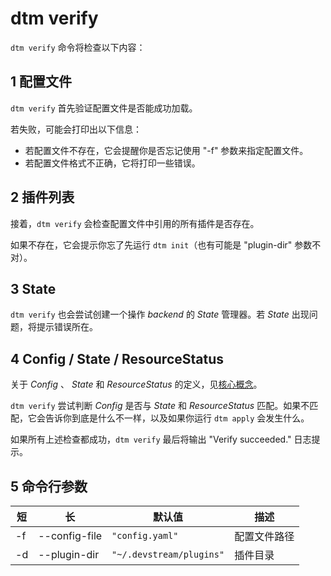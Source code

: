 # dtm verify

`dtm verify` 命令将检查以下内容：

## 1 配置文件

`dtm verify` 首先验证配置文件是否能成功加载。

若失败，可能会打印出以下信息：

- 若配置文件不存在，它会提醒你是否忘记使用 "-f" 参数来指定配置文件。
- 若配置文件格式不正确，它将打印一些错误。

## 2 插件列表

接着，`dtm verify` 会检查配置文件中引用的所有插件是否存在。

如果不存在，它会提示你忘了先运行 `dtm init`（也有可能是 "plugin-dir" 参数不对）。

## 3 State

`dtm verify` 也会尝试创建一个操作 _backend_ 的 _State_ 管理器。若 _State_ 出现问题，将提示错误所在。

## 4 Config / State / ResourceStatus

关于 _Config_ 、 _State_ 和 _ResourceStatus_ 的定义，见[核心概念](../core-concepts/core-concepts.zh.md)。

`dtm verify` 尝试判断 _Config_ 是否与 _State_ 和 _ResourceStatus_ 匹配。如果不匹配，它会告诉你到底是什么不一样，以及如果你运行 `dtm apply` 会发生什么。

如果所有上述检查都成功，`dtm verify` 最后将输出 "Verify succeeded." 日志提示。

## 5 命令行参数

| 短  | 长            | 默认值                    | 描述        |
|-----|---------------|--------------------------|------------|
| -f  | --config-file | `"config.yaml"`          | 配置文件路径 |
| -d  | --plugin-dir  | `"~/.devstream/plugins"` | 插件目录    |
